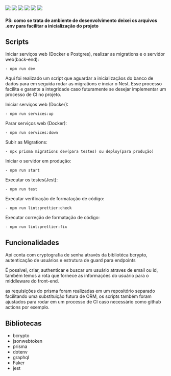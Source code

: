 <img src="https://img.shields.io/static/v1?label=TypeScript&message=Language&color=3178C6&style=for-the-badge&logo=typescript"/>
<img src="https://img.shields.io/static/v1?label=Docker&message=Container&color=2496ED&style=for-the-badge&logo=docker"/>
<img src="https://img.shields.io/static/v1?label=NestJS&message=Framework&color=E0234E&style=for-the-badge&logo=nestjs"/>
<img src="https://img.shields.io/static/v1?label=Prisma&message=ORM&color=2D3748&style=for-the-badge&logo=prisma"/>
<img src="https://img.shields.io/static/v1?label=GraphQL&message=API&color=E10098&style=for-the-badge&logo=graphql"/>
<img src="https://img.shields.io/static/v1?label=Jest&message=Testing&color=C21325&style=for-the-badge&logo=jest"/>

<br/>

#### PS: como se trata de ambiente de desenvolvimento deixei os arquivos .env para facilitar a inicialização do projeto

## Scripts

Iniciar serviços web (Docker e Postgres), realizar as migrations e o servidor web(back-end):

    - npm run dev

Aqui foi realizado um script que aguardar a inicializaçãos do banco de dados para em seguida rodar as migrations e inciar o Nest. Esse processo facilita e garante a integridade caso futuramente se desejar implementar um processo de CI no projeto.

Iniciar serviços web (Docker):

    - npm run services:up

Parar serviços web (Docker):

    - npm run services:down

Subir as Migrations:

    - npx prisma migrations dev(para testes) ou deploy(para produção)

Iniciar o servidor em produção:

    - npm run start

Executar os testes(Jest):

    - npm run test

Executar verificação de formatação de código:

    - npm run lint:prettier:check

Executar correção de formatação de código:

    - npm run lint:prettier:fix

## Funcionalidades

Api conta com cryptografia de senha através da bibliotéca bcrypto, autenticação de usuários e estrutura de guard para endpoints

É possivel, criar, authenticar e buscar um usuário atraves de email ou id, também temos a rota que fornece as informações do usuário para o middleware do front-end.

as requisições do prisma foram realizadas em um repositório separado facilitando uma substituição futura de ORM, os scripts também foram ajustados para rodar em um processo de CI caso necessário como github actions por exemplo.

## Bibliotecas

- bcrypto
- jsonwebtoken
- prisma
- dotenv
- graphql
- Faker
- jest
